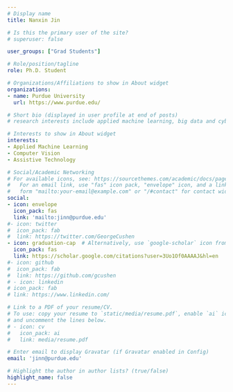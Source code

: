 ```yaml
---
# Display name
title: Nanxin Jin

# Is this the primary user of the site?
# superuser: false

user_groups: ["Grad Students"]

# Role/position/tagline
role: Ph.D. Student

# Organizations/Affiliations to show in About widget
organizations:
- name: Purdue University
  url: https://www.purdue.edu/

# Short bio (displayed in user profile at end of posts)
# research interests include applied machine learning, big data and cybersecurity.

# Interests to show in About widget
interests:
- Applied Machine Learning
- Computer Vision
- Assistive Technology

# Social/Academic Networking
# For available icons, see: https://sourcethemes.com/academic/docs/page-builder/#icons
#   For an email link, use "fas" icon pack, "envelope" icon, and a link in the
#   form "mailto:your-email@example.com" or "/#contact" for contact widget.
social:
- icon: envelope
  icon_pack: fas
  link: 'mailto:jinn@purdue.edu'
#- icon: twitter
#  icon_pack: fab
#  link: https://twitter.com/GeorgeCushen
- icon: graduation-cap  # Alternatively, use `google-scholar` icon from `ai` icon pack
  icon_pack: fas
  link: https://scholar.google.com/citations?user=3Uo1Of0AAAAJ&hl=en
#- icon: github
#  icon_pack: fab
#  link: https://github.com/gcushen
# - icon: linkedin
# icon_pack: fab
# link: https://www.linkedin.com/

# Link to a PDF of your resume/CV.
# To use: copy your resume to `static/media/resume.pdf`, enable `ai` icons in `params.toml`, 
# and uncomment the lines below.
# - icon: cv
#   icon_pack: ai
#   link: media/resume.pdf

# Enter email to display Gravatar (if Gravatar enabled in Config)
email: 'jinn@purdue.edu'

# Highlight the author in author lists? (true/false)
highlight_name: false
---
```

